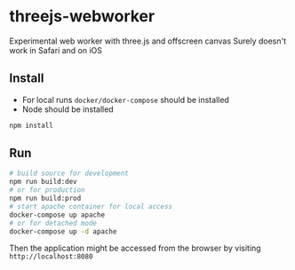 # threejs-webworker
Experimental web worker with three.js and offscreen canvas
Surely doesn't work in Safari and on iOS

## Install
- For local runs `docker/docker-compose` should be installed
- Node should be installed
```bash
npm install
```

## Run
```bash
# build source for development
npm run build:dev
# or for production
npm run build:prod
# start apache container for local access
docker-compose up apache
# or for detached mode
docker-compose up -d apache
```
Then the application might be accessed from the browser by visiting `http://localhost:8080`